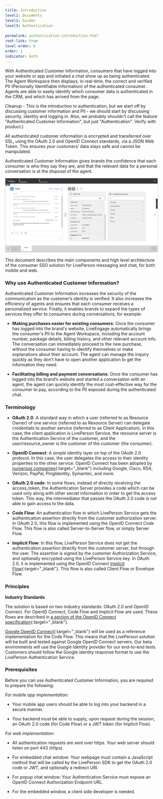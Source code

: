```yaml
---
title: Introduction
level1: Documents
level2: Guides
level3: Authentication

permalink: authentication-introduction.html
root-link: true
level-order: 6
order: 1
indicator: both
---
```

With Authenticated Customer Information, consumers that have logged into your website or app and initiated a chat show up as being authenticated. The Agent Workspace then displays, in real-time, the correct and verified PII (Personally Identifiable Information) of the authenticated consumer. Agents are able to easily identify which consumer data is authenticated in the CRM, and which has arrived from the page.

<div class="hide">Cleanup - This is the introduction to authentication, but we start off by discussing customer information and PII - we should start by discussing security, identity and logging in. Also, we probably shouldn't call the feature "Authenticated Customer Information", but just "Authentication". Verify with product.)</div>

All authenticated customer information is encrypted and transferred over SSL, using the OAuth 2.0 and OpenID Connect standards, via a JSON Web Token. This ensures your customers’ data stays safe and cannot be manipulated.

Authenticated Customer Information gives brands the confidence that each consumer is who they say they are, and that the relevant data for a personal conversation is at the disposal of the agent.

![Authenticated Customer Information in the Agent Workspace](img/authintro.png)

This document describes the main components and high level architecture of the consumer SSO solution for LivePerson messaging and chat, for both mobile and web.

### Why use Authenticated Customer Information?

Authenticated Customer Information increases the security of the communication as the customer’s identity is verified. It also increases the efficiency of agents and ensures that each consumer receives a personalized service. Finally, it enables brands to expand the types of services they offer to consumers during conversations, for example:

*	**Making purchases easier for existing consumers**: Once the consumer has logged into the brand's website, LiveEngage automatically brings the consumer's PII to the Agent Workspace, including the account number, package details, billing history, and other relevant account info. The conversation can immediately proceed to the new purchase, without the consumer having to identify themselves or make explanations about their account.  The agent can manage the inquiry quickly as they don’t have to open another application to get the information they need.

*	**Facilitating billing and payment conversations**: Once the consumer has logged into the brand’s website and started a conversation with an agent, the agent can quickly identify the most cost-effective way for the consumer to pay, according to the PII exposed during the authenticated chat.

### Terminology

*	**OAuth 2.0**: A standard way in which a user (referred to as Resource Owner) of one service (referred to as Resource Server) can delegate credentials to another service (referred to as Client Application). In this case, the client application is LivePerson Service, the resource server is the Authentication Service of the customer, and the user/resource_owner is the customer of the customer (the consumer).

*	**OpenID Connect**: A simple identity layer on top of the OAuth 2.0 protocol. In this case, the user delegates the access to their identity properties to the other service. OpenID Connect has been adopted by [numerous companies](http://openid.net/foundation/sponsoring-members/){:target="_blank"} including Google, Cisco, RSA, Verizon, PayPal, PingIdentity, Symantec, and more.

*	**OAuth 2.0 code**: In some flows, instead of directly receiving the access_token, the Authentication Server provides a code which can be used only along with other secret information in order to get the access token. This way, the intermediator that passes the OAuth 2.0 code is not able to gain access to the data.

*	**Code Flow**: An authentication flow in which LivePerson Service gets the authentication assertion directly from the customer authorization server. In OAuth 2.0, this flow is implemented using the OpenID Connect Code Flow. This flow is also called Server-to-Server flow, or simply Server Flow.

*	**Implicit Flow**: In this flow, LivePerson Service does not get the authentication assertion directly from the customer server, but through the user. The assertion is signed by the customer Authorization Service, and optionally encrypted using the LivePerson Service key. In OAuth 2.0, it is implemented using the OpenID Connect [Implicit Flow](http://openid.net/specs/openid-connect-core-1_0.html#ImplicitFlowAuth){:target="_blank"}. This flow is also called Client Flow or Envelope Flow.

### Principles

**Industry Standards**

The solution is based on two industry standards: OAuth 2.0 and OpenID Connect. For OpenID Connect, Code Flow and Implicit Flow are used. These flows are described in [a section of the OpenID Connect specification](http://openid.net/specs/openid-connect-core-1_0.html#Authentication){:target="_blank"}.

[Google OpenID Connect](https://developers.google.com/identity/protocols/OpenIDConnect?hl=en){:target="_blank"} will be used as a reference implementation for the Code Flow. This means that the LivePerson solution will be built and tested against Google OpenID Connect servers. Our beta environments will use the Google Identity provider for our end-to-end tests. Customers should follow the Google identity response format to use the LivePerson Authentication Service.

### Prerequisites

Before you can use Authenticated Customer Information, you are required to prepare the following:

_For mobile app implementation_:

*	Your mobile app users should be able to log into your backend in a secure manner.

*	Your backend must be able to supply, upon request during the session, an OAuth 2.0 code (for Code Flow) or a JWT token (for Implicit Flow).

_For web implementation_:

*	All authentication requests are sent over https. Your web server should listen on port 443 (https).

*	For embedded chat window: Your webpage must contain a JavaScript method that will be called by the LivePerson SDK to get the OAuth 2.0 code or JWT, and optionally a redirect URI.

*	For popup chat window: Your Authentication Service must expose an OpenID Connect Authorization Endpoint URL.

*	For the embedded window, a client side developer is needed.
